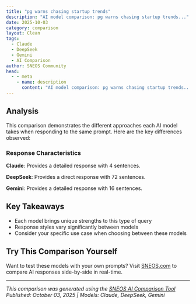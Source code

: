 ```yaml
---
title: "pg warns chasing startup trends"
description: "AI model comparison: pg warns chasing startup trends..."
date: 2025-10-03
category: comparison
layout: Clean
tags:
  - Claude
  - DeepSeek
  - Gemini
  - AI Comparison
author: SNEOS Community
head:
  - - meta
    - name: description
      content: "AI model comparison: pg warns chasing startup trends..."
---
```


<ChatComparison
  title="pg warns chasing startup trends"
  prompt="pg warns chasing startup trends"
  :responses='{
    "Claude": "You\u0027re referring to Paul Graham\u0027s advice about not chasing startup trends. This is a recurring theme in his essays and Y Combinator guidance. Here are the key points he typically makes:\n\n## Why Trend-Chasing is Problematic\n\n**Timing Issues**\n- By the time something is obviously trendy, you\u0027re likely too late\n- The best opportunities often look boring or unsexy initially\n- Markets get oversaturated quickly once trends become apparent\n\n**Wrong Motivation**\n- Building something because it\u0027s \u0022hot\u0022 rather than because you understand the problem deeply\n- Leads to shallow understanding of the actual market needs\n- Results in solutions looking for problems\n\n**Competition Density**\n- Everyone else is chasing the same trend\n- Harder to differentiate when you\u0027re in a crowded space\n- VCs get trend-fatigue and become more selective\n\n## What PG Recommends Instead\n\n**Focus on Problems You Understand**\n- Build things you personally need or have experienced\n- Deep domain knowledge beats trend-following\n- Authentic problems lead to better solutions\n\n**Look for \u0022Schlep\u0022 Opportunities**\n- Unsexy, difficult problems others avoid\n- Often have less competition but real market need\n- Can be more defensible once solved\n\n**Think Contrarian**\n- What\u0027s everyone ignoring that might be important?\n- Counter-positioning against popular trends\n- Finding value where others see none\n\nThe core insight: the best startups often don\u0027t look like startups to most people when they begin.",
    "DeepSeek": "Of course. This is a classic and crucial piece of advice for any aspiring founder. The warning against \u0022chasing startup trends\u0022 is not about ignoring the market; it\u0027s about understanding the difference between a genuine opportunity and a fleeting hype cycle.\n\nHere\u2019s a breakdown of why PG (Paul Graham) and other seasoned investors warn against this, and what you should do instead.\n\n### Why Chasing Trends is Dangerous\n\n1.  **You\u0027re Already Late:** By the time a trend is obvious enough for you to notice and decide to build something, the first-movers have already secured funding, top talent, and media attention. You\u0027re starting the race miles behind.\n2.  **The \u0022Me-Too\u0022 Trap:** It\u0027s incredibly difficult to differentiate yourself in a crowded, trendy space. You end up in a feature war with well-funded competitors, rather than solving a unique problem. Your pitch becomes \u0022We\u0027re like [Trendy Company X], but better/faster/cheaper,\u0022 which is a weak position.\n3.  **Superficial Understanding:** When you chase a trend, you\u0027re often solving a problem you don\u0027t deeply understand or care about. This leads to building a solution in search of a problem, rather than the other way around. Founders who live and breathe a problem (the \u0022scratch your own itch\u0022 model) have a massive advantage.\n4.  **The Hype Cycle Cools:** Trends are, by nature, cyclical. The hype around AI, Web3, or the Metaverse eventually settles. If you built your company on the peak of inflated expectations, you\u0027ll be left with no real customers when the trough of disillusionment hits. Your investors will get spooked, and talent will leave.\n5.  **It Attracts the Wrong Kind of Founder:** Trend-chasing often attracts people who are in it for the \u0022startup\u0022 glamour or a quick flip, not the long, hard work of building a lasting company. These founders are more likely to give up when things get tough.\n\n---\n\n### What PG and Y Combinator Actually Advise: \u0022It\u0027s Better to Be a Trend-Spotter Than a Trend-Chaser\u0022\n\nThe alternative isn\u0027t to ignore the market. It\u0027s to be smarter about how you find your idea.\n\n1.  **Live in the Future and Build What\u0027s Missing (The PG Classic):**\n    *   This is the core of the advice. Become an expert in a domain *before* it becomes a mainstream trend. Work in an industry, have a unique hobby, or be part of a community that is underserved by current technology.\n    *   **Example:** The founders of Airbnb were *living* the problem of not being able to pay their rent. They weren\u0027t chasing a \u0022sharing economy\u0022 trend; they were solving their own immediate, painful problem. They *built what was missing* from their world.\n\n2.  **Solve a \u0022Painful\u0022 Problem, Not a \u0022Cool\u0022 One:**\n    *   Look for problems that people are actively complaining about, trying to hack together solutions for, or are willing to pay money to solve *today*.\n    *   A \u0022trendy\u0022 problem might be \u0022How can we put our company on the blockchain?\u0022 A painful problem is \u0022I waste 10 hours a week manually moving data between these two software tools.\u0022\n\n3.  **Talk to Users, Not the Tech Press:**\n    *   Instead of reading TechCrunch to find your idea, go talk to 100 potential users. Understand their workflows, their frustrations, and their unmet needs. The best ideas come from deep empathy with a specific group of people.\n\n4.  **Leverage Your Own Expertise (Founder-Market Fit):**\n    *   What do you know that most people don\u0027t? What unique skills, experiences, or connections do you have? Building a company in a domain you understand deeply is a huge competitive advantage, even if it\u0027s not \u0022sexy.\u0022\n    *   **Example:** A founder who spent 10 years in the logistics industry building a supply chain optimization tool has a far better chance than a recent CS grad chasing the same trend.\n\n---\n\n### How to Responsibly Engage with Trends\n\nThis doesn\u0027t mean you should ignore major technological shifts. The key is to use the trend as a tool, not the foundation.\n\n*   **Use the New Technology to Solve an Old Problem:** Don\u0027t build \u0022an AI company.\u0022 Instead, ask: \u0022How can we use AI to radically improve customer support for e-commerce stores?\u0022 The trend (AI) is the *how*, but the problem (inefficient customer support) is the *why*.\n*   **Look for the Adjacent Possible:** Often, a big trend (like the iPhone) creates a whole new ecosystem of adjacent problems and opportunities (mobile payments, better note-taking apps, new social networks). These are often better opportunities than the trend itself.\n\n### In a Nutshell:\n\n| If You **Chase a Trend**, You... | If You **Find a Problem**, You... |\n| :--- | :--- |\n| Are in a crowded, red ocean. | Can create a new, blue ocean. |\n| Have to convince people they need your solution. | Find people already desperate for a solution. |\n| Compete on features and marketing spend. | Compete on deep understanding and fit. |\n| Are building for the tech press and investors. | Are building for your users. |\n| Are vulnerable when the hype dies. | Are resilient because you solve a fundamental need. |\n\n**Final Thought:** The most successful startups often look like bad ideas at the beginning. They are working on problems that seem small, niche, or uninteresting to the mainstream. By the time the trend-spotters notice them, they are already years ahead. Don\u0027t chase the wave; learn to see where the next one is forming.",
    "Gemini": "Paul Graham (pg), the co-founder of Y Combinator, has frequently cautioned against chasing startup trends. His reasoning, as inferred from his various essays and talks, boils down to a few key points:\n\n*   **Trends are, by definition, already crowded:** By the time a trend is widely recognized, numerous startups are already pursuing it. This creates intense competition, making it much harder to stand out and succeed.\n*   **Trends are often superficial:** They might be based on hype or fleeting interest rather than genuine, long-term value. Startups built on such trends are vulnerable when the hype dies down.\n*   **Trends can distract from fundamental problems:** Founders might focus on fitting into a trendy narrative instead of identifying and solving real-world problems that people genuinely care about.\n*   **True innovation often happens outside of trends:** The most groundbreaking startups often create new markets or redefine existing ones, rather than simply following what\u0027s popular. They tend to come from a first principle of solving a real problem.\n*   **You\u0027re not learning valuable lessons:** By jumping on a trend, you might not be gaining expertise or unique insights that can differentiate you in the long run.\n*   **Investors may be less critical:** During a trend, investors are often caught up in the excitement and may not conduct as thorough due diligence, leading to inflated valuations and unsustainable business models.\n\nInstead of chasing trends, pg advises founders to:\n\n*   **Solve real problems:** Focus on identifying and solving problems that people actually have, even if those problems aren\u0027t currently trendy.\n*   **Build something users love:** Create a product or service that users find genuinely valuable and enjoyable.\n*   **Be original:** Strive to create something unique and differentiated, rather than simply copying what others are doing.\n*   **Focus on long-term value:** Build a sustainable business model that can generate value over the long term, rather than relying on short-term hype.\n\nIn essence, pg\u0027s warning is a call for founders to be thoughtful and strategic, rather than simply chasing the latest shiny object. He believes that the most successful startups are those that are built on solid foundations, driven by a genuine passion for solving problems, and focused on creating long-term value."
  }'
  published-date="21:12"
/>

## Analysis

This comparison demonstrates the different approaches each AI model takes when responding to the same prompt. Here are the key differences observed:

### Response Characteristics

**Claude**: Provides a detailed response with 4 sentences. 

**DeepSeek**: Provides a direct response with 72 sentences. 

**Gemini**: Provides a detailed response with 16 sentences. 

## Key Takeaways

- Each model brings unique strengths to this type of query
- Response styles vary significantly between models
- Consider your specific use case when choosing between these models

## Try This Comparison Yourself

Want to test these models with your own prompts? Visit [SNEOS.com](https://sneos.com) to compare AI responses side-by-side in real-time.

---

*This comparison was generated using the [SNEOS AI Comparison Tool](https://sneos.com)*
*Published: October 03, 2025 | Models: Claude, DeepSeek, Gemini*

